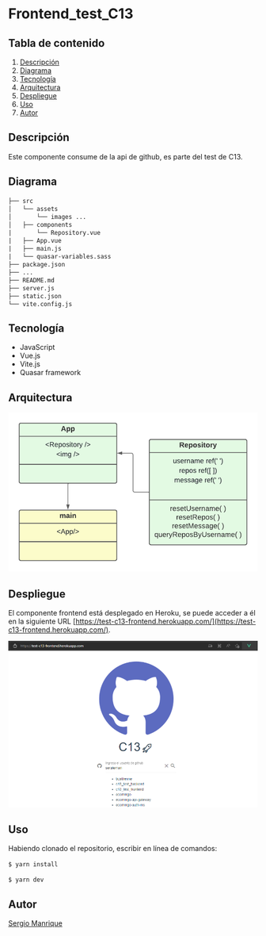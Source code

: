 # Frontend_test_C13

## Tabla de contenido

1. [Descripción](#descripción)
2. [Diagrama](#diagrama)
3. [Tecnología](#tecnología)
4. [Arquitectura](#arquitectura)
5. [Despliegue](#despliegue)
6. [Uso](#uso)
7. [Autor](#autor)

## Descripción

Este componente consume de la api de github, es parte del test de C13.

## Diagrama

```
├── src
│   └── assets
│       └── images ...
│   ├── components
|       └── Repository.vue
|   ├── App.vue
|   ├── main.js
|   └── quasar-variables.sass
├── package.json
├── ...
├── README.md
├── server.js
├── static.json
└── vite.config.js
```

## Tecnología

- JavaScript
- Vue.js
- Vite.js
- Quasar framework

## Arquitectura

![Image text](/src/assets/arquitectura.png)

## Despliegue

El componente frontend está desplegado en Heroku, se puede acceder a él en la siguiente URL [https://test-c13-frontend.herokuapp.com/](https://test-c13-frontend.herokuapp.com/).

![Image text](/src/assets/despliegue.png)

## Uso

Habiendo clonado el repositorio, escribir en línea de comandos:

`$ yarn install`

`$ yarn dev`

## Autor

[Sergio Manrique](https://www.linkedin.com/in/sergiomanrique-adsi/)

